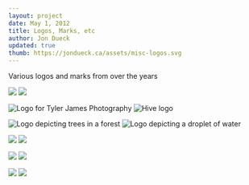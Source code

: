 ```yaml
---
layout: project
date: May 1, 2012
title: Logos, Marks, etc
author: Jon Dueck
updated: true
thumb: https://jondueck.ca/assets/misc-logos.svg
---
```


Various logos and marks from over the years

![](https://jondueck.ca/assets/misc-logo-the_hut-3.svg#half)
![](https://jondueck.ca/assets/misc-logo-the_hut-2.svg#half)

![Logo for Tyler James Photography](https://jondueck.ca/assets/misc-logo-tyler_james.svg#half)
![Hive logo](https://jondueck.ca/assets/misc-logo-hive.svg#half)

![Logo depicting trees in a forest](https://jondueck.ca/assets/misc-logo-forest.svg#half)
![Logo depicting a droplet of water](https://jondueck.ca/assets/misc-logo-drop.svg#half)

![](https://jondueck.ca/assets/misc-logo-globe.svg#half)
![](https://jondueck.ca/assets/misc-logo-tcfp.svg#half)

![](https://jondueck.ca/assets/misc-logo-wifi.svg#half)
![](https://jondueck.ca/assets/misc-logo-coffee.svg#half)

![](https://jondueck.ca/assets/misc-logo-wdcc.svg#half)
![](https://jondueck.ca/assets/misc-logo-manitoba.svg#half)
